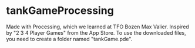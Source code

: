 # tankGameProcessing
Made with Processing, which we learned at TFO Bozen Max Valier.
Inspired by "2 3 4 Player Games" from the App Store.
To use the downloaded files, you need to create a folder named "tankGame.pde".
